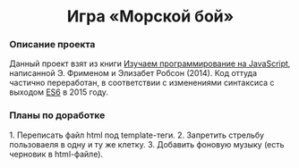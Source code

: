<h1 align="center">Игра &laquo;Морской бой&raquo;</h1>

<h3>Описание проекта</h3>
Данный проект взят из книги <a href="https://www.oreilly.com/library/view/head-first-javascript/9781449340124/?_gl=1*v1hls5*_ga*ODY3MDc5OTA5LjE2Njg5Nzc4ODc.*_ga_092EL089CH*MTY3MDUwNTM1NS4zLjAuMTY3MDUwNTM2Mi41My4wLjA.">Изучаем программирование на JavaScript</a>, написанной Э. Фрименом и Элизабет Робсон (2014). Код оттуда частично переработан, в соответствии с изменениями синтаксиса с выходом <a href="https://262.ecma-international.org/6.0/">ES6</a> в 2015 году.
<br>

<h3>Планы по доработке</h3>
1. Переписать файл html под template-теги.
2. Запретить стрельбу пользоваеля в одну и ту же клетку.
3. Добавить фоновую музыку (есть черновик в html-файле).
